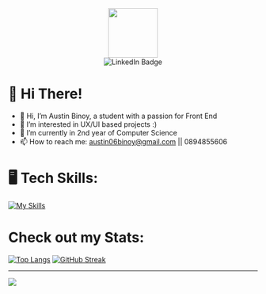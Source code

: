 <div id="header" align="center">
  <img src="https://media.giphy.com/media/M9gbBd9nbDrOTu1Mqx/giphy.gif" width="100"/>
  
  <div id="badges">
    <img src="https://img.shields.io/badge/LinkedIn-blue?style=for-the-badge&logo=linkedin&logoColor=white" alt="LinkedIn Badge"/>
  </div>
</div>


# 💫 Hi There!

- 👋 Hi, I’m Austin Binoy, a student with a passion for Front End
- 👀 I’m interested in UX/UI based projects :)
- 🌱 I’m currently in 2nd year of Computer Science
- 📫 How to reach me: austin06binoy@gmail.com || 0894855606

# 🖥️ Tech Skills: 
[![My Skills](https://skillicons.dev/icons?i=java,postgres,html,css,javascript,c,vscode,linux,git,eclipse,git,autocad)](https://skillicons.dev)


# Check out my Stats:

[![Top Langs](https://github-readme-stats.vercel.app/api/top-langs/?username=Austin-Binoy&layout=donut&theme=radical)](https://github.com/Austin-Binoy/github-readme-stats)
[![GitHub Streak](https://github-readme-streak-stats.herokuapp.com?user=austin-binoy&theme=radical)](https://git.io/streak-stats)

<!---
Austin-Binoy/Austin-Binoy is a ✨ special ✨ repository because its `README.md` (this file) appears on your GitHub profile.
You can click the Preview link to take a look at your changes.
--->


---
[![](https://visitcount.itsvg.in/api?id=austin-binoy&label=Profile%20Views&color=0&icon=7&pretty=true)](https://visitcount.itsvg.in)

